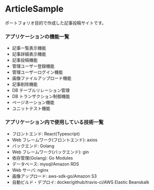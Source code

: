 # ArticleSample

ポートフォリオ目的で作成した記事投稿サイトです。

### アプリケーションの機能一覧

- 記事一覧表示機能
- 記事詳細表示機能
- 記事投稿機能
- 管理ユーザー登録機能
- 管理ユーザーログイン機能
- 画像ファイルアップロード機能
- 記事削除機能
- DB テーブルリレーション管理
- DB トランザクション制御機能
- ページネーション機能
- ユニットテスト機能

### アプリケーション内で使用している技術一覧

- フロントエンド: React(Typescript)
- Web フレームワーク(フロントエンド): axios
- バックエンド: Golang
- Web フレームワーク(バックエンド): gin
- 依存管理(Golang): Go Modules
- データベース: mysql/Amazon RDS
- Web サーバ: nginx
- 画像アップロード: aws-sdk-go/Amazon S3
- 自動ビルド・デプロイ: docker/github/travis-ci/AWS Elastic Beanskalk
